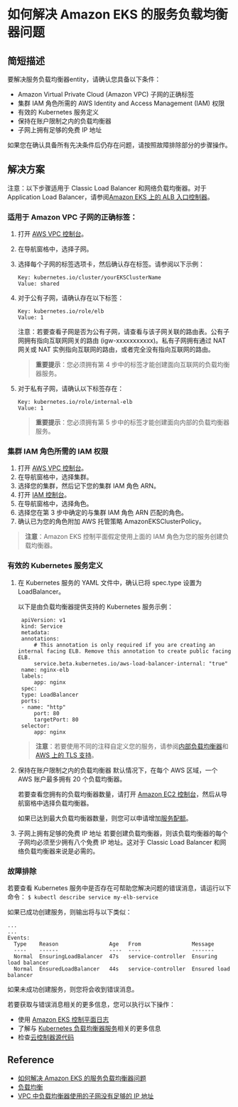 # 如何解决 Amazon EKS 的服务负载均衡器问题
## 简短描述
要解决服务负载均衡器entity，请确认您具备以下条件：
- Amazon Virtual Private Cloud (Amazon VPC) 子网的正确标签
- 集群 IAM 角色所需的 AWS Identity and Access Management (IAM) 权限
- 有效的 Kubernetes 服务定义
- 保持在账户限制之内的负载均衡器
- 子网上拥有足够的免费 IP 地址

如果您在确认具备所有先决条件后仍存在问题，请按照故障排除部分的步骤操作。
## 解决方案
注意：以下步骤适用于 Classic Load Balancer 和网络负载均衡器。对于 Application Load Balancer，请参阅[Amazon EKS 上的 ALB 入口控制器](https://docs.aws.amazon.com/eks/latest/userguide/alb-ingress.html)。
### 适用于 Amazon VPC 子网的正确标签：
1. 打开 [AWS VPC 控制台](https://console.aws.amazon.com/vpc/)。
2. 在导航窗格中，选择子网。
3. 选择每个子网的标签选项卡，然后确认存在标签。请参阅以下示例：
   ```
   Key: kubernetes.io/cluster/yourEKSClusterName
   Value: shared
   ```
4. 对于公有子网，请确认存在以下标签：
   ```
   Key: kubernetes.io/role/elb
   Value: 1
   ```
   注意：若要查看子网是否为公有子网，请查看与该子网关联的路由表。公有子网拥有指向互联网网关的路由 (igw-xxxxxxxxxxx)。私有子网拥有通过 NAT 网关或 NAT 实例指向互联网的路由，或者完全没有指向互联网的路由。

   > **重要提示**：您必须拥有第 4 步中的标签才能创建面向互联网的负载均衡器服务。
5. 对于私有子网，请确认以下标签存在：
   ```
   Key: kubernetes.io/role/internal-elb
   Value: 1
   ```

   > **重要提示**：您必须拥有第 5 步中的标签才能创建面向内部的负载均衡器服务。
### 集群 IAM 角色所需的 IAM 权限
1. 打开 [AWS VPC 控制台](https://console.aws.amazon.com/vpc/)。
2. 在导航窗格中，选择集群。
3. 选择您的集群，然后记下您的集群 IAM 角色 ARN。
4. 打开 [IAM 控制台](https://console.aws.amazon.com/iam/)。
5. 在导航窗格中，选择角色。
6. 选择您在第 3 步中确定的与集群 IAM 角色 ARN 匹配的角色。
7. 确认已为您的角色附加 AWS 托管策略 AmazonEKSClusterPolicy。

> **注意**：Amazon EKS 控制平面假定使用上面的 IAM 角色为您的服务创建负载均衡器。
### 有效的 Kubernetes 服务定义
1. 在 Kubernetes 服务的 YAML 文件中，确认已将 spec.type 设置为 LoadBalancer。

   以下是由负载均衡器提供支持的 Kubernetes 服务示例：
   ```
    apiVersion: v1
    kind: Service
    metadata:
    annotations:
        # This annotation is only required if you are creating an internal facing ELB. Remove this annotation to create public facing ELB.
        service.beta.kubernetes.io/aws-load-balancer-internal: "true"
    name: nginx-elb
    labels:
        app: nginx
    spec:
    type: LoadBalancer
    ports:
    - name: "http"
        port: 80
        targetPort: 80
    selector:
        app: nginx
   ```

   > **注意**：若要使用不同的注释自定义您的服务，请参阅[内部负载均衡器](https://kubernetes.io/docs/concepts/services-networking/service/#internal-load-balancer)和[AWS 上的 TLS 支持](https://kubernetes.io/docs/concepts/services-networking/service/#ssl-support-on-aws)。
2. 保持在账户限制之内的负载均衡器
   默认情况下，在每个 AWS 区域，一个 AWS 账户最多拥有 20 个负载均衡器。

   若要查看您拥有的负载均衡器数量，请打开 [Amazon EC2 控制台](https://console.aws.amazon.com/ec2/)，然后从导航窗格中选择负载均衡器。

   如果已达到最大负载均衡器数量，则您可以申请增加[服务配额](https://docs.aws.amazon.com/servicequotas/latest/userguide/intro.html)。
3. 子网上拥有足够的免费 IP 地址
   若要创建负载均衡器，则该负载均衡器的每个子网均必须至少拥有八个免费 IP 地址。这对于 Classic Load Balancer 和网络负载均衡器来说是必需的。
### 故障排除
若要查看 Kubernetes 服务中是否存在可帮助您解决问题的错误消息，请运行以下命令：
`$ kubectl describe service my-elb-service`

如果已成功创建服务，则输出将与以下类似：
```
...
...
Events:
  Type    Reason                Age   From                Message
  ----    ------                ----  ----                -------
  Normal  EnsuringLoadBalancer  47s   service-controller  Ensuring load balancer
  Normal  EnsuredLoadBalancer   44s   service-controller  Ensured load balancer
```

如果未成功创建服务，则您将会收到错误消息。

若要获取与错误消息相关的更多信息，您可以执行以下操作：
- 使用 [Amazon EKS 控制平面日志](https://docs.aws.amazon.com/eks/latest/userguide/control-plane-logs.html)
- 了解与 [Kubernetes 负载均衡器服务](https://kubernetes.io/docs/concepts/services-networking/service/#loadbalancer)相关的更多信息
- 检查[云控制器源代码](https://github.com/kubernetes/kubernetes/blob/master/staging/src/k8s.io/legacy-cloud-providers/aws/aws.go)

## Reference
- [如何解决 Amazon EKS 的服务负载均衡器问题](https://aws.amazon.com/cn/premiumsupport/knowledge-center/eks-load-balancers-troubleshooting/)
- [负载均衡](https://docs.aws.amazon.com/eks/latest/userguide/load-balancing.html)
- [VPC 中负载均衡器使用的子网没有足够的 IP 地址](https://aws.amazon.com/premiumsupport/knowledge-center/subnet-insufficient-ips/)